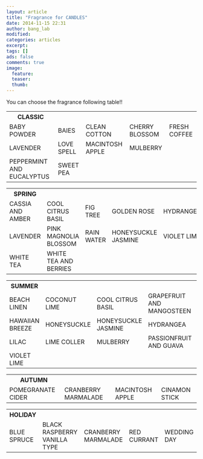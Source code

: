 ```yaml
---
layout: article
title: "Fragrance for CANDLES"
date: 2014-11-15 22:31
author: bang_lab
modified:
categories: articles
excerpt: 
tags: []
ads: false
comments: true
image:
  feature:
  teaser:
  thumb:
---
```


You can choose the fragrance following table!!

<!-- <table>
  <tr>
    <th>SPRING</th>
    <th>SUMMER</th>
    <th>AUTUMN</th>
    <th>HOLIDAY</th>
  </tr>
  <tr>
    <td>FPINK MAGNOLIA BLOSSOM</td>
    <td>GRAPEFRUIT and MANGOSTEEN </td>
    <td>PUMPKIN SOUFFLE</td>
  </tr>
  <tr>
    <td>RAIN WATER </td>
    <td>PHAWAIIAN BREEZE</td>
    <td>POMEGRANATE CIDER</td>
  </tr>
  <tr>
    <td>HONEYSUCKLE JASMINE</td>
    <td>JAMAICA ME CRAZY </td>
    <td>CRANBERRY MARMALADE </td>
  </tr>
  <tr>
    <td>LAVENDER</td>
    <td>BEACH LINEN</td>
    <td>MACINTOSH APPLE </td>
  </tr>
   <tr>
    <td>LAVENDER</td>
    <td>COOL CITRUS BASIL</td>
    <td>PEPPERMINT & EUCALYPTUS</td>
  </tr>
</table>
 -->

<table>
	<tr>
    	<th>CLASSIC</th>
    </tr>
  	<tr>
	  	<td>BABY POWDER </td>
		<td>BAIES </td>
		<td>CLEAN COTTON </td>
		<td>CHERRY BLOSSOM </td>
		<td>FRESH COFFEE </td>
	</tr>
	<tr>
		<td>LAVENDER </td>
		<!-- <td>LIME BASIL AND MANDARIN </td> -->
		<td>LOVE SPELL
		<td>MACINTOSH APPLE </td>
		<td>MULBERRY </td>
	</tr>
	<tr>
		<td>PEPPERMINT AND EUCALYPTUS </td>
		<!-- <td>PEONY </td> -->
		<!-- <td>PUMPKIN SOUFFLE </td> -->
		<td>SWEET PEA </td>
	</tr>
	<tr>
	</tr>
	<tr>
	</tr>
</table>

<table>
	<tr>
    	<th>SPRING</th>
    </tr>
	<tr>
		<td>CASSIA AND AMBER </td>
		<td>COOL CITRUS BASIL </td>
		<td>FIG TREE </td>
		<td>GOLDEN ROSE </td>
		<td>HYDRANGEA </td>
	</tr>
	<tr>
		<td>LAVENDER </td>
		<td>PINK MAGNOLIA BLOSSOM </td>
		<td>RAIN WATER </td>
		<td>HONEYSUCKLE JASMINE </td>
		<td>VIOLET LIME </td>
	</tr>
	<tr>
		<td>WHITE TEA </td>
		<td>WHITE TEA AND BERRIES </td>
	</tr>
</table>	

<table>
	<tr>
    	<th>SUMMER</th>
    </tr>
	<tr>
		<td>BEACH LINEN </td>
		<td>COCONUT LIME </td>
		<td>COOL CITRUS BASIL </td>
		<td>GRAPEFRUIT AND MANGOSTEEN </td>
		<td>FIG TREE
	</tr>
	<tr>
		<td>HAWAIIAN BREEZE </td>
		<td>HONEYSUCKLE </td>
		<td>HONEYSUCKLE JASMINE </td>
		<td>HYDRANGEA </td>
		<td>JAMAICA ME CRAZY </td>
	</tr>
	<tr>
		<td>LILAC </td>
		<td>LIME COLLER </td>
		<td>MULBERRY </td>
		<td>PASSIONFRUIT AND GUAVA </td>
		<td>RASPBERRY SHANGRIA </td>
	</tr>
	<tr>
		<td>VIOLET LIME </td>
	</tr>
	<tr>
	</tr>
</table>

<table>
	<tr>
    	<th>AUTUMN</th>
    </tr>
	<tr>
		<!-- <td>PUMPKIN SOUFFLE </td> -->
		<td>POMEGRANATE CIDER </td>
		<td>CRANBERRY MARMALADE </td>
		<td>MACINTOSH APPLE </td>
		<td>CINAMON STICK </td>
	</tr>
	<tr>
	</tr>
	<tr>
	</tr>
</table>

<table>
	<tr>
    	<th>HOLIDAY</th>
    </tr>
	<tr>
		<td>BLUE SPRUCE </td>
		<td>BLACK RASPBERRY VANILLA TYPE </td>
		<td>CRANBERRY MARMALADE </td>
		<td>RED CURRANT </td>
		<td>WEDDING DAY </td>
	</tr>
	<tr>
	</tr>
	<tr>
	</tr>
</table>






